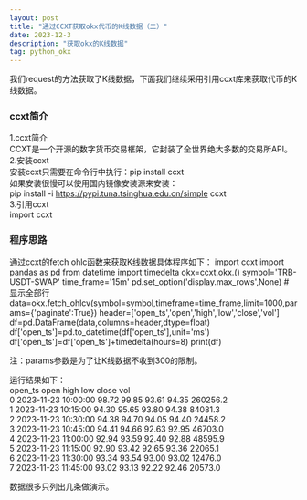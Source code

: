 ```yaml
---
layout: post
title: "通过CCXT获取okx代币的K线数据（二）"
date: 2023-12-3
description: "获取okx的K线数据"
tag: python_okx
--- 
```


我们request的方法获取了K线数据，下面我们继续采用引用ccxt库来获取代币的K线数据。
### ccxt简介
1.ccxt简介  
CCXT是一个开源的数字货币交易框架，它封装了全世界绝大多数的交易所API。   
2.安装ccxt  
安装ccxt只需要在命令行中执行：pip install ccxt   
如果安装很慢可以使用国内镜像安装源来安装：   
pip install -i https://pypi.tuna.tsinghua.edu.cn/simple ccxt  
3.引用ccxt  
import ccxt  
### 程序思路
通过ccxt的fetch ohlc函数来获取K线数据具体程序如下：
		import ccxt
		import pandas as pd
		from datetime import timedelta
		okx=ccxt.okx.()
		symbol='TRB-USDT-SWAP'
		time_frame='15m'
		pd.set_option('display.max_rows',None) # 显示全部行
		data=okx.fetch_ohlcv(symbol=symbol,timeframe=time_frame,limit=1000,params={'paginate':True})
		header=['open_ts','open','high','low','close','vol']
		df=pd.DataFrame(data,columns=header,dtype=float)
		df['open_ts']=pd.to_datetime(df['open_ts'],unit='ms')
		df['open_ts']=df['open_ts']+timedelta(hours=8)
		print(df)  

注：params参数是为了让K线数据不收到300的限制。  

运行结果如下：  
		           open_ts   open   high    low  close       vol  
	0   2023-11-23 10:00:00  98.72  99.85  93.61  94.35  260256.2  
	1   2023-11-23 10:15:00  94.30  95.65  93.80  94.38   84081.3  
	2   2023-11-23 10:30:00  94.38  94.70  94.05  94.40   24458.2  
	3   2023-11-23 10:45:00  94.41  94.66  92.63  92.95   46703.0  
	4   2023-11-23 11:00:00  92.94  93.59  92.40  92.88   48595.9  
	5   2023-11-23 11:15:00  92.90  93.42  92.65  93.36   22065.1  
	6   2023-11-23 11:30:00  93.34  93.54  93.00  93.02   12476.0  
	7   2023-11-23 11:45:00  93.02  93.13  92.22  92.46   20573.0  

数据很多只列出几条做演示。